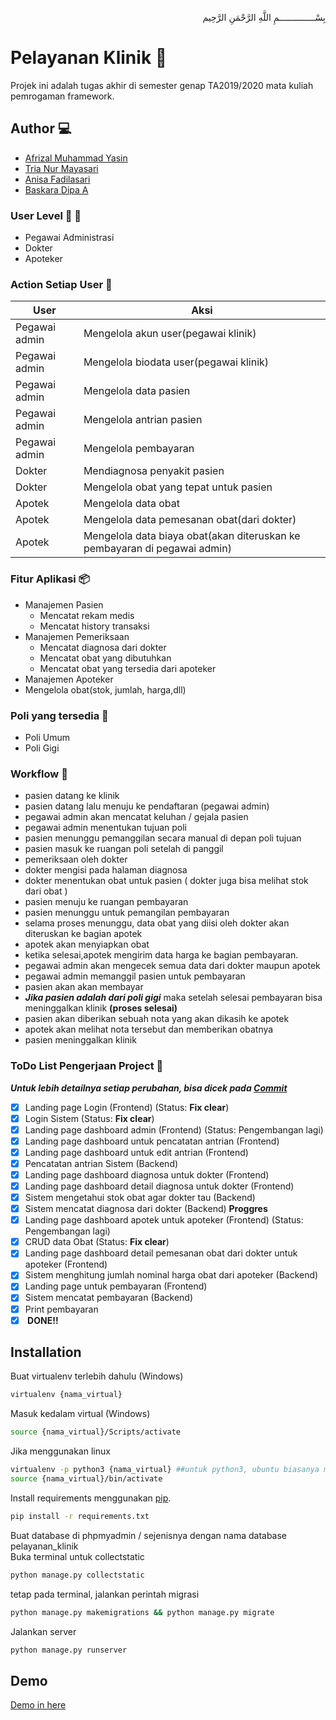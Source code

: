 <p align="right">
بِسْــــــــــــــمِ اللَّهِ الرَّحْمَنِ الرَّحِيم 
</p>

# Pelayanan Klinik :hospital:
Projek ini adalah tugas akhir di semester genap TA2019/2020 mata kuliah pemrogaman framework.
## Author :computer:
- [Afrizal Muhammad Yasin](https://github.com/afrizal423)
- [Tria Nur Mayasari](https://github.com/triamay)
- [Anisa Fadilasari](https://github.com/nisafdlsr)
- [Baskara Dipa A](https://github.com/baskaradipaaa)

### User Level :boy: :woman:
- Pegawai Administrasi
- Dokter
- Apoteker

### Action Setiap User :paperclip:
User  | Aksi
------------- | -------------
Pegawai admin  | Mengelola akun user(pegawai klinik)
Pegawai admin  | Mengelola biodata user(pegawai klinik)
Pegawai admin  | Mengelola data pasien
Pegawai admin  | Mengelola antrian pasien
Pegawai admin  | Mengelola pembayaran
Dokter  | Mendiagnosa penyakit pasien
Dokter  | Mengelola obat yang tepat untuk pasien
Apotek | Mengelola data obat
Apotek | Mengelola data pemesanan obat(dari dokter)
Apotek | Mengelola data biaya obat(akan diteruskan ke pembayaran di pegawai admin)

### Fitur Aplikasi :package:
- Manajemen Pasien
  - Mencatat rekam medis
  - Mencatat history transaksi
- Manajemen Pemeriksaan
  - Mencatat diagnosa dari dokter
  - Mencatat obat yang dibutuhkan
  - Mencatat obat yang tersedia dari apoteker
 - Manajemen Apoteker
  - Mengelola obat(stok, jumlah, harga,dll)

### Poli yang tersedia :telescope:
- Poli Umum
- Poli Gigi

### Workflow :gem:
- pasien datang ke klinik
- pasien datang lalu menuju ke pendaftaran (pegawai admin)
- pegawai admin akan mencatat keluhan / gejala pasien 
- pegawai admin menentukan tujuan poli
- pasien menunggu pemanggilan secara manual di depan poli tujuan
- pasien masuk ke ruangan poli setelah di panggil
- pemeriksaan oleh dokter
- dokter mengisi pada halaman diagnosa
- dokter menentukan obat untuk pasien ( dokter juga bisa melihat stok dari obat )
- pasien menuju ke ruangan pembayaran 
- pasien menunggu untuk pemangilan pembayaran
- selama proses menunggu, data obat yang diisi oleh dokter akan diteruskan ke bagian apotek
- apotek akan menyiapkan obat
- ketika selesai,apotek mengirim data harga ke bagian pembayaran.
- pegawai admin akan mengecek semua data dari dokter maupun apotek
- pegawai admin memanggil pasien untuk pembayaran
- pasien akan akan membayar
- <b><i>Jika pasien adalah dari poli gigi</i></b> maka setelah selesai pembayaran bisa meninggalkan klinik <b>(proses selesai)</b>
- pasien akan diberikan sebuah nota yang akan dikasih ke apotek
- apotek akan melihat nota tersebut dan memberikan obatnya
- pasien meninggalkan klinik

### ToDo List Pengerjaan Project :pushpin:

<b><i>Untuk lebih detailnya setiap perubahan, bisa dicek pada [Commit](https://github.com/afrizal423/pelayanan-klinik/commits/develop)</i></b>

- [x] Landing page Login (Frontend) (Status: <b>Fix clear</b>)
- [x] Login Sistem (Status: <b>Fix clear</b>) 
- [x] Landing page dashboard admin (Frontend) (Status: Pengembangan lagi)
- [x] Landing page dashboard untuk pencatatan antrian (Frontend)
- [x] Landing page dashboard untuk edit antrian (Frontend)
- [x] Pencatatan antrian Sistem (Backend)
- [x] Landing page dashboard diagnosa untuk dokter (Frontend)
- [x] Landing page dashboard detail diagnosa untuk dokter (Frontend)
- [x] Sistem mengetahui stok obat agar dokter tau (Backend)
- [x] Sistem mencatat diagnosa dari dokter (Backend) <b>Proggres</b>
- [x] Landing page dashboard apotek untuk apoteker (Frontend) (Status: Pengembangan lagi)
- [x] CRUD data Obat (Status: <b>Fix clear</b>) 
- [x] Landing page dashboard detail pemesanan obat dari dokter untuk apoteker (Frontend)
- [x] Sistem menghitung jumlah nominal harga obat dari apoteker (Backend)
- [x] Landing page untuk pembayaran (Frontend)
- [x] Sistem mencatat pembayaran (Backend)
- [x] Print pembayaran
- [x] <b> DONE!!</b> 

## Installation

Buat virtualenv terlebih dahulu (Windows)
```bash
virtualenv {nama_virtual}
```
Masuk kedalam virtual (Windows)
```bash
source {nama_virtual}/Scripts/activate
```
Jika menggunakan linux
```bash
virtualenv -p python3 {nama_virtual} ##untuk python3, ubuntu biasanya menggunakan ini
source {nama_virtual}/bin/activate
```
Install requirements menggunakan [pip](https://pip.pypa.io/en/stable/).
```bash
pip install -r requirements.txt
```
Buat database di phpmyadmin / sejenisnya dengan nama database pelayanan_klinik <br>
Buka terminal untuk collectstatic
```bash
python manage.py collectstatic 
```
tetap pada terminal, jalankan perintah migrasi
```bash
python manage.py makemigrations && python manage.py migrate
```
Jalankan server
```bash
python manage.py runserver
```
## Demo <br>
[Demo in here](https://klinik.dj.afrizalmy.com/)<br>
